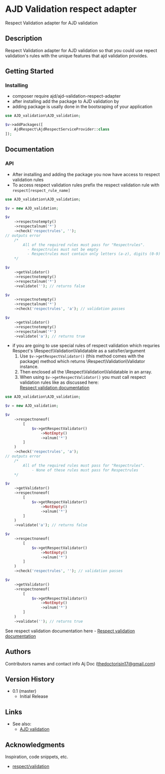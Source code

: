 # AJD Validation respect adapter 

Respect Validation adapter for AJD validation

## Description

Respect Validation adapter for AJD validation so that you could use repect validation's rules with the unique features that ajd validation provides.

## Getting Started

### Installing
* composer require ajd/ajd-validation-respect-adapter
* after installing add the package to AJD validation by
* adding package is usally done in the bootsraping of your application
```php
use AJD_validation\AJD_validation;

$v->addPackages([
	AjdRespect\AjdRespectServiceProvider::class
]);
```

## Documentation

### API
- After installing and adding the package you now have access to respect validation rules
- To access respect validation rules prefix the respect validation rule with `respect[respect_rule_name]`
```php
use AJD_validation\AJD_validation;

$v = new AJD_validation;

$v
	->respectnotempty()
	->respectalnum('*')
	->check('respectrules', '');
// outputs error 
	/*
		All of the required rules must pass for "Respectrules".
		  - Respectrules must not be empty
		  - Respectrules must contain only letters (a-z), digits (0-9) and "*"
	*/

$v
	->getValidator()
	->respectnotempty()
	->respectalnum('*')
	->validate(''); // returns false

$v
	->respectnotempty()
	->respectalnum('*')
	->check('respectrules', 'a'); // validation passes

$v
	->getValidator()
	->respectnotempty()
	->respectalnum('*')
	->validate('a'); // returns true
```
- if you are going to use special rules of respect validation which requries Respect's \Respect\Validation\Validatable as a satisfier/argument
	1. Use `$v->getRespectValidator()` (this method comes with the package) method which returns \Respect\Validation\Validator instance.
	2. Then enclosed all the \Respect\Validation\Validatable in an array.
	3. When using `$v->getRespectValidator()` you must call respect validation rules like as discussed here:  
		[Respect validation documentation](https://respect-validation.readthedocs.io/en/latest/)

```php
use AJD_validation\AJD_validation;

$v = new AJD_validation;

$v
	->respectnoneof(
		[
			$v->getRespectValidator()
				->NotEmpty()
				->alnum('*')
		]
	)
	->check('respectrules', 'a');
// outputs error 
	/*
		All of the required rules must pass for "Respectrules".
  			- None of these rules must pass for Respectrules
	*/

$v
	->getValidator()
	->respectnoneof(
		[
			$v->getRespectValidator()
				->NotEmpty()
				->alnum('*')
		]
	)
	->validate('a'); // returns false

$v
	->respectnoneof(
		[
			$v->getRespectValidator()
				->NotEmpty()
				->alnum('*')
		]
	)
	->check('respectrules', ''); // validation passes

$v
	->getValidator()
	->respectnoneof(
		[
			$v->getRespectValidator()
				->NotEmpty()
				->alnum('*')
		]
	)
	->validate(''); // returns true

```

See respect validation documentation here 
	- [Respect validation documentation](https://respect-validation.readthedocs.io/en/latest/)


## Authors
Contributors names and contact info
Aj Doc (thedoctorisin17@gmail.com)  

## Version History

* 0.1 (master)
    * Initial Release


## Links
* See also:
	- [AJD validation](https://github.com/ajdoc/ajd-validation)

## Acknowledgments
Inspiration, code snippets, etc.
* [respect/validation](https://github.com/Respect/Validation)
	